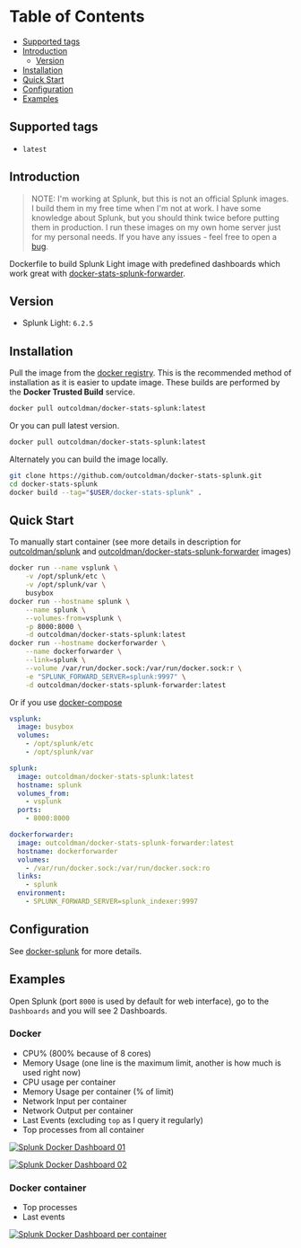 # Table of Contents

- [Supported tags](#supported-tags)
- [Introduction](#introduction)
    - [Version](#version)
- [Installation](#installation)
- [Quick Start](#quick-start)
- [Configuration](#configuration)
- [Examples](#examples)

## Supported tags

- `latest`

## Introduction

> NOTE: I'm working at Splunk, but this is not an official Splunk images.
> I build them in my free time when I'm not at work. I have some knowledge
> about Splunk, but you should think twice before putting them in
> production. I run these images on my own home server just for
> my personal needs. If you have any issues - feel free to open a
> [bug](https://github.com/outcoldman/docker-stats-splunk/issues).

Dockerfile to build Splunk Light image with predefined dashboards which work
great with [docker-stats-splunk-forwarder](https://hub.docker.com/r/outcoldman/docker-stats-splunk-forwarder/).

## Version

- Splunk Light: `6.2.5`

## Installation

Pull the image from the [docker registry](https://registry.hub.docker.com/u/outcoldman/docker-stats-splunk/).
This is the recommended method of installation as it is easier to update image.
These builds are performed by the **Docker Trusted Build** service.

```bash
docker pull outcoldman/docker-stats-splunk:latest
```

Or you can pull latest version.

```bash
docker pull outcoldman/docker-stats-splunk:latest
```

Alternately you can build the image locally.

```bash
git clone https://github.com/outcoldman/docker-stats-splunk.git
cd docker-stats-splunk
docker build --tag="$USER/docker-stats-splunk" .
```

## Quick Start

To manually start container (see more details in description for [outcoldman/splunk](https://hub.docker.com/r/outcoldman/splunk/)
and [outcoldman/docker-stats-splunk-forwarder](https://hub.docker.com/r/outcoldman/docker-stats-splunk-forwarder/) images)

```bash
docker run --name vsplunk \
    -v /opt/splunk/etc \
    -v /opt/splunk/var \
    busybox
docker run --hostname splunk \
    --name splunk \
    --volumes-from=vsplunk \
    -p 8000:8000 \
    -d outcoldman/docker-stats-splunk:latest
docker run --hostname dockerforwarder \
    --name dockerforwarder \
    --link=splunk \
    --volume /var/run/docker.sock:/var/run/docker.sock:r \
    -e "SPLUNK_FORWARD_SERVER=splunk:9997" \
    -d outcoldman/docker-stats-splunk-forwarder:latest
```

Or if you use [docker-compose](https://docs.docker.com/compose/)

```yaml
vsplunk:
  image: busybox
  volumes:
    - /opt/splunk/etc
    - /opt/splunk/var

splunk:
  image: outcoldman/docker-stats-splunk:latest
  hostname: splunk
  volumes_from:
    - vsplunk
  ports:
    - 8000:8000

dockerforwarder:
  image: outcoldman/docker-stats-splunk-forwarder:latest
  hostname: dockerforwarder
  volumes:
    - /var/run/docker.sock:/var/run/docker.sock:ro
  links:
    - splunk
  environment:
    - SPLUNK_FORWARD_SERVER=splunk_indexer:9997
```

## Configuration

See [docker-splunk](https://github.com/outcoldman/docker-splunk) for more details.

## Examples

Open Splunk (port `8000` is used by default for web interface), go to the `Dashboards`
and you will see 2 Dashboards.

### Docker

- CPU% (800% because of 8 cores)
- Memory Usage (one line is the maximum limit, another is how much is used right now)
- CPU usage per container
- Memory Usage per container (% of limit)
- Network Input per container
- Network Output per container
- Last Events (excluding `top` as I query it regularly)
- Top processes from all container

[![Splunk Docker Dashboard 01](https://raw.githubusercontent.com/outcoldman/docker-stats-splunk/master/examples/docker_dashboard_01.png)](https://raw.githubusercontent.com/outcoldman/docker-stats-splunk/master/examples/docker_dashboard_01.png)

[![Splunk Docker Dashboard 02](https://raw.githubusercontent.com/outcoldman/docker-stats-splunk/master/examples/docker_dashboard_02.png)](https://raw.githubusercontent.com/outcoldman/docker-stats-splunk/master/examples/docker_dashboard_01.png)

### Docker container

- Top processes
- Last events

[![Splunk Docker Dashboard per container](https://raw.githubusercontent.com/outcoldman/docker-stats-splunk/master/examples/docker_dashboad_per_container.png)](https://raw.githubusercontent.com/outcoldman/docker-stats-splunk/master/examples/docker_dashboad_per_container.png)
